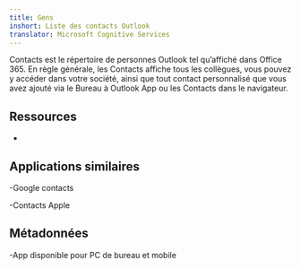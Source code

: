 ```yaml
---
title: Gens
inshort: Liste des contacts Outlook
translator: Microsoft Cognitive Services
---
```


Contacts est le répertoire de personnes Outlook tel qu’affiché dans Office 365.
En règle générale, les Contacts affiche tous les collègues, vous pouvez y accéder dans votre
société, ainsi que tout contact personnalisé que vous avez ajouté via le Bureau à Outlook
App ou les Contacts dans le navigateur.

Ressources
---------

-   

Applications similaires
--------------------

-Google contacts

-Contacts Apple

Métadonnées
--------

-App disponible pour PC de bureau et mobile

